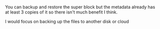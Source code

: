 You can backup and restore the super block but the metadata already has at least 3 copies of it so there isn't much benefit I think.

I would focus on backing up the files to another disk or cloud
